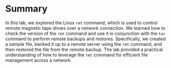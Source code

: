 # Summary

In this lab, we explored the Linux `rmt` command, which is used to control remote magnetic tape drives over a network connection. We learned how to check the version of the `rmt` command and use it in conjunction with the `tar` command to perform remote backups and restores. Specifically, we created a sample file, backed it up to a remote server using the `rmt` command, and then restored the file from the remote backup. The lab provided a practical understanding of how to leverage the `rmt` command for efficient file management across a network.
